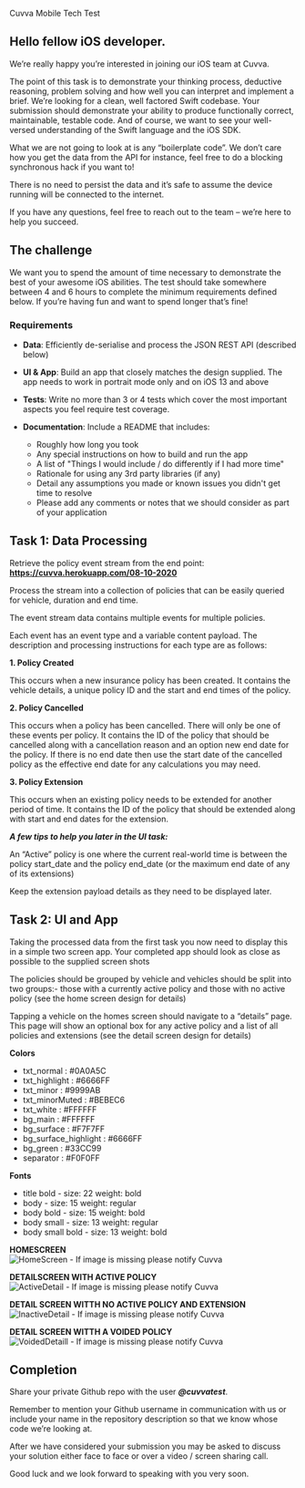 Cuvva Mobile Tech Test

## Hello fellow iOS developer.

We’re really happy you’re interested in joining our iOS team at Cuvva.

The point of this task is to demonstrate your thinking process, deductive reasoning, problem solving and how well you can interpret and implement a brief.
We’re looking for a clean, well factored Swift codebase. Your submission should demonstrate your ability to produce functionally correct, maintainable, testable code. And of course, we want to see your well-versed understanding of the Swift language and the iOS SDK.  
  
What we are not going to look at is any “boilerplate code”.  We don’t care how you get the data from the API for instance, feel free to do a blocking synchronous hack if you want to!  
  
There is no need to persist the data and it’s safe to assume the device running will be connected to the internet.

If you have any questions, feel free to reach out to the team – we’re here to help you succeed.

## The challenge

We want you to spend the amount of time necessary to demonstrate the best of your awesome iOS abilities. The test should take somewhere between 4 and 6 hours to complete the minimum requirements defined below. If you’re having fun and want to spend longer that’s fine!

### Requirements

 * **Data**: Efficiently de-serialise and process the JSON REST API (described below)

 * **UI & App**: Build an app that closely matches the design supplied. The app needs to work in portrait mode only and on iOS 13 and above

* **Tests**: Write no more than 3 or 4 tests which cover the most important aspects you feel require test coverage.

* **Documentation**: Include a README that includes:
  * Roughly how long you took
  * Any special instructions on how to build and run the app
  * A list of "Things I would include / do differently if I had more time" 
  * Rationale for using any 3rd party libraries (if any)
  * Detail any assumptions you made or known issues you didn't get time to resolve
  * Please add any comments or notes that we should consider as part of your application


## Task 1: Data Processing

Retrieve the policy event stream from the end point: **https://cuvva.herokuapp.com/08-10-2020**  

Process the stream into a collection of policies that can be easily queried for vehicle, duration and end time.  

The event stream data contains multiple events for multiple policies.

Each event has an event type and a variable content payload. The description and processing instructions for each type are as follows:  
  
**1. Policy Created**

This occurs when a new insurance policy has been created.  It contains the vehicle details, a unique policy ID and the start and end times of the policy.

**2. Policy Cancelled**

This occurs when a policy has been cancelled. There will only be one of these events per policy.  It contains the ID of the policy that should be cancelled along with a cancellation reason and an option new end date for the policy.  If there is no end date then use the start date of the cancelled policy as the effective end date for any calculations you may need.

**3. Policy Extension**

This occurs when an existing policy needs to be extended for another period of time. It contains the ID of the policy that should be extended along with start and end dates for the extension.

***A few tips to help you later in the UI task:***

An “Active” policy is one where the current real-world time is between the policy start_date and the policy end_date (or the maximum end date of any of its extensions)

Keep the extension payload details as they need to be displayed later.

## Task 2: UI and App

Taking the processed data from the first task you now need to display this in a simple two screen app.  Your completed app should look as close as possible to the supplied screen shots  
  
The policies should be grouped by vehicle and vehicles should be split into two groups:- those with a currently active policy and those with no active policy (see the home screen design for details)  
  
Tapping a vehicle on the homes screen should navigate to a “details” page.  This page will show an optional box for any active policy and a list of all policies and extensions (see the detail screen design for details)  

**Colors**
* txt_normal : #0A0A5C 
* txt_highlight : #6666FF 
* txt_minor : #9999AB
* txt_minorMuted : #BEBEC6
* txt_white : #FFFFFF
* bg_main : #FFFFFF
* bg_surface : #F7F7FF
* bg_surface_highlight : #6666FF
* bg_green : #33CC99
* separator : #F0F0FF

**Fonts**

* title bold - size: 22 weight: bold
* body - size: 15 weight: regular
* body bold - size: 15 weight: bold
* body small - size: 13 weight: regular
* body small bold - size: 13 weight: bold

  

**HOMESCREEN**  
![HomeScreen - If image is missing please notify Cuvva](HomeScreen.png)

**DETAILSCREEN WITH ACTIVE POLICY**
![ActiveDetail - If image is missing please notify Cuvva](ActiveDetail.png)

**DETAIL SCREEN WITTH NO ACTIVE POLICY AND EXTENSION**
![InactiveDetail - If image is missing please notify Cuvva](InactiveDetail.png)

**DETAIL SCREEN WITTH A VOIDED POLICY**
![VoidedDetaill - If image is missing please notify Cuvva](VoidedPolicy.png)

## Completion

Share your private Github repo with the user ***@cuvvatest***.  
  
Remember to mention your Github username in communication with us or include your name in the repository description so that we know whose code we’re looking at.

After we have considered your submission you may be asked to discuss your solution either face to face or over a video / screen sharing call.

Good luck and we look forward to speaking with you very soon.
